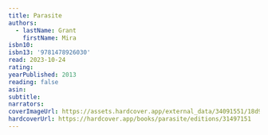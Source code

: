 ```yaml
---
title: Parasite
authors:
  - lastName: Grant
    firstName: Mira
isbn10:
isbn13: '9781478926030'
read: 2023-10-24
rating:
yearPublished: 2013
reading: false
asin:
subtitle:
narrators:
coverImageUrl: https://assets.hardcover.app/external_data/34091551/18d9a1284844e073c014651a34735713c007aea2.jpeg
hardcoverUrl: https://hardcover.app/books/parasite/editions/31497151
---
```

